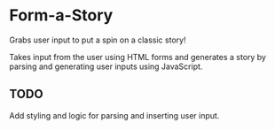 # Form-a-Story
Grabs user input to put a spin on a classic story! 

Takes input from the user using HTML forms and generates a story by parsing and generating user inputs using JavaScript.

## TODO
Add styling and logic for parsing and inserting user input.
